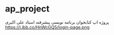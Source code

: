 # ap_project
پروژه اپ کتابخوان برنامه نویسی پیشرفته استاد علی اکبری
https://i.ibb.co/HnWcGQ5/login-page.png
